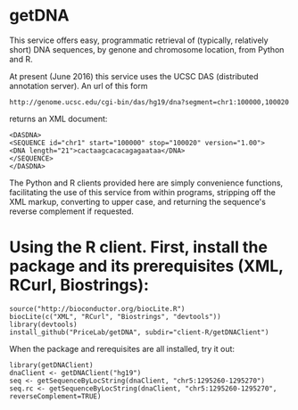 # getDNA
This service offers  easy, programmatic retrieval of (typically, relatively short) DNA sequences, by genone and chromosome location,
from Python and R.

At present (June 2016) this service uses the UCSC DAS (distributed annotation server).  An url of this form

```
http://genome.ucsc.edu/cgi-bin/das/hg19/dna?segment=chr1:100000,100020
```

returns an XML document:

```
<DASDNA>
<SEQUENCE id="chr1" start="100000" stop="100020" version="1.00">
<DNA length="21">cactaagcacacagagaataa</DNA>
</SEQUENCE>
</DASDNA>
```

The Python and R clients provided here are simply convenience functions, facilitating the use of
this service from within programs,  stripping off the XML markup, converting to upper case,
and returning the sequence's reverse complement if requested.

# Using the R client.  First, install the package and its prerequisites (XML, RCurl, Biostrings):

```
source("http://bioconductor.org/biocLite.R")
biocLite(c("XML", "RCurl", "Biostrings", "devtools"))
library(devtools)
install_github("PriceLab/getDNA", subdir="client-R/getDNAClient")
```

When the package and rerequisites are all installed, try it out:

```
library(getDNAClient)
dnaClient <- getDNAClient("hg19")
seq <- getSequenceByLocString(dnaClient, "chr5:1295260-1295270")
seq.rc <- getSequenceByLocString(dnaClient, "chr5:1295260-1295270", reverseComplement=TRUE)

```
